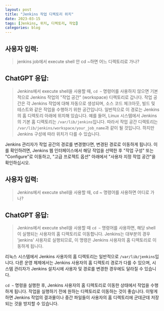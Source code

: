 ```yaml
---
layout: post
title: "Jenkins 작업 디렉토리 위치"
date: 2023-03-15
tags: [Jenkins, 위치, 디렉토리, 작업]
categories: blog
---
```


## 사용자 입력:
> jenkins job에서 execute shell 안 cd ~하면 어느 디렉토리로 가나?

## ChatGPT 응답:
> Jenkins에서 execute shell을 사용할 때, `cd ~` 명령어를 사용하지 않으면 기본적으로 Jenkins 작업의 "작업 공간" (workspace) 디렉토리로 갑니다. 작업 공간은 각 Jenkins 작업에 대해 자동으로 생성되며, 소스 코드 체크아웃, 빌드 및 테스트와 같은 작업을 수행하기 위한 공간입니다. 일반적으로 이 경로는 Jenkins의 홈 디렉토리 아래에 위치해 있습니다. 예를 들어, Linux 시스템에서 Jenkins의 기본 홈 디렉토리는 `/var/lib/jenkins`입니다. 따라서 작업 공간 디렉토리는 `/var/lib/jenkins/workspace/your_job_name`과 같이 될 것입니다. 하지만 Jenkins 구성에 따라 위치가 다를 수 있습니다.

Jenkins 관리자가 작업 공간의 경로를 변경했다면, 변경된 경로로 이동하게 됩니다. 이를 확인하려면, Jenkins 웹 인터페이스에서 해당 작업을 선택한 후 "작업 구성" 또는 "Configure"로 이동하고, "고급 프로젝트 옵션" 아래에서 "사용자 지정 작업 공간"을 확인하십시오.

## 사용자 입력:
> Jenkins에서 execute shell을 사용할 때, cd ~ 명령어를 사용하면 어디로 가나?

## ChatGPT 응답:
> Jenkins에서 execute shell을 사용할 때 `cd ~` 명령어를 사용하면, 해당 shell이 실행되는 사용자의 홈 디렉토리로 이동합니다. Jenkins는 대부분의 경우 'jenkins' 사용자로 실행되므로, 이 명령은 Jenkins 사용자의 홈 디렉토리로 이동하게 됩니다.

리눅스 시스템에서 Jenkins 사용자의 홈 디렉토리는 일반적으로 `/var/lib/jenkins`입니다. 다른 운영 체제에서는 Jenkins 사용자의 홈 디렉토리 경로가 다를 수 있으며, 시스템 관리자가 Jenkins 설치시에 사용자 및 경로를 변경한 경우에도 달라질 수 있습니다.

`cd ~` 명령을 실행한 후, Jenkins 사용자의 홈 디렉토리로 이동한 상태에서 작업을 수행하게 됩니다. 작업을 실행하기 전에 원하는 디렉토리로 이동하는 것이 좋습니다. 이렇게 하면 Jenkins 작업의 결과물이나 중간 파일들이 사용자의 홈 디렉토리에 군데군데 저장되는 것을 방지할 수 있습니다.

